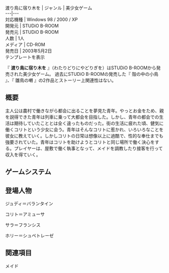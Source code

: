 渡り鳥に宿り木を  |  ジャンル  |  美少女ゲーム   
---|---  
対応機種  |  Windows 98 / 2000 / XP   
開発元  |  STUDiO B-ROOM   
発売元  |  STUDiO B-ROOM   
人数  |  1人   
メディア  |  CD-ROM   
発売日  |  2003年5月2日   
テンプレートを表示  
  
『 **渡り鳥に宿り木を** 』（わたりどりにやどりぎを）はSTUDiO B-ROOMから発売された美少女ゲーム。 過去にSTUDiO
B-ROOMの発売した『  殻の中の小鳥  』、『  雛鳥の囀  』の2作品とストーリー上関連性はない。

##  概要  

主人公は農村で働きながら都会に出ることを夢見た青年。やっとお金をため、親を説得できた青年は列車に乗って大都会を目指した。しかし、青年の都会での生活は期待していたこととは全く違ったものだった。街の生活に疲れた頃、健気に働くコリトという少女に会う。青年はそんなコリトに惹かれ、いろいろなことを彼女に教えていく。しかしコリトの日常は想像以上に過酷で、性的な奉仕までも強要されていた。青年はコリトを助けようとコリトと同じ場所で働く決心をする。プレイヤーは、屋敷で働く執事となって、メイドを調教したり接客を行って収入を得ていく。

##  ゲームシステム  

##  登場人物  

ジュディ＝バランタイン

コリト＝アミューサ

サラ＝フランシス

ホリー＝シュペトレーゼ

##  関連項目  

メイド

